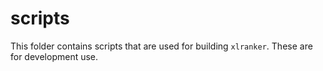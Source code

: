 # scripts

This folder contains scripts that are used for building `xlranker`. These are for development use.
